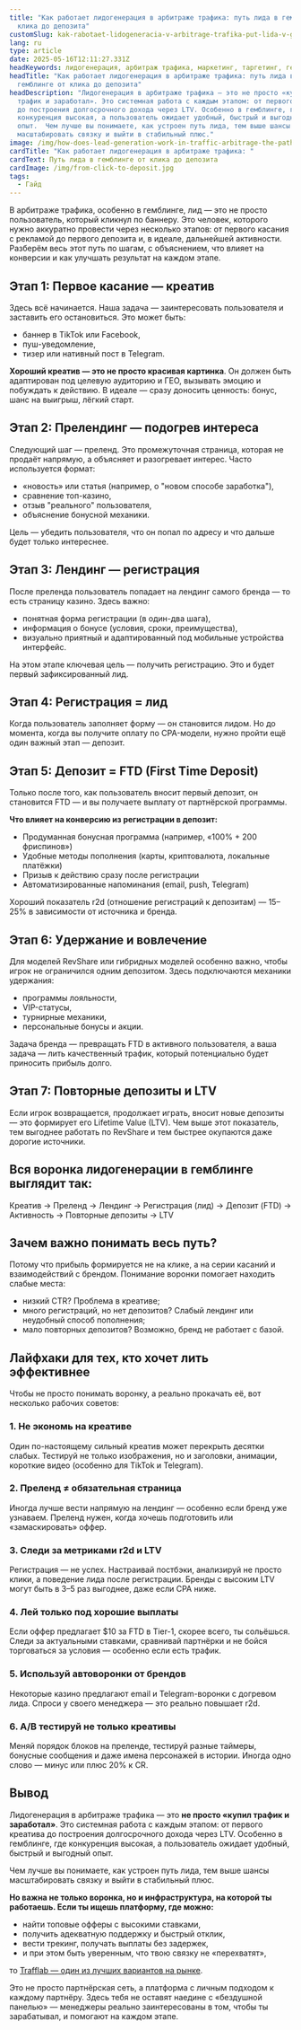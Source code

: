 ```yaml
---
title: "Как работает лидогенерация в арбитраже трафика: путь лида в гемблинге от
  клика до депозита"
customSlug: kak-rabotaet-lidogeneracia-v-arbitrage-trafika-put-lida-v-gemblinge-ot-klika-do-depozita
lang: ru
type: article
date: 2025-05-16T12:11:27.331Z
headKeywords: лидогенерация, арбитраж трафика, маркетинг, таргетинг, гемблинг
headTitle: "Как работает лидогенерация в арбитраже трафика: путь лида в
  гемблинге от клика до депозита"
headDescription: "Лидогенерация в арбитраже трафика — это не просто «купил
  трафик и заработал». Это системная работа с каждым этапом: от первого креатива
  до построения долгосрочного дохода через LTV. Особенно в гемблинге, где
  конкуренция высокая, а пользователь ожидает удобный, быстрый и выгодный
  опыт.  Чем лучше вы понимаете, как устроен путь лида, тем выше шансы
  масштабировать связку и выйти в стабильный плюс."
image: /img/how-does-lead-generation-work-in-traffic-arbitrage-the-path-of-a-lead-in-gambling-from-click-to-deposit.jpg
cardTitle: "Как работает лидогенерация в арбитраже трафика: "
cardText: Путь лида в гемблинге от клика до депозита
cardImage: /img/from-click-to-deposit.jpg
tags:
  - Гайд
---
```

В арбитраже трафика, особенно в гемблинге, лид — это не просто пользователь, который кликнул по баннеру. Это человек, которого нужно аккуратно провести через несколько этапов: от первого касания с рекламой до первого депозита и, в идеале, дальнейшей активности. Разберём весь этот путь по шагам, с объяснением, что влияет на конверсии и как улучшать результат на каждом этапе.



## Этап 1: Первое касание — креатив

Здесь всё начинается. Наша задача — заинтересовать пользователя и заставить его остановиться. Это может быть:

* баннер в TikTok или Facebook,
* пуш-уведомление,
* тизер или нативный пост в Telegram.

**Хороший креатив — это не просто красивая картинка**. Он должен быть адаптирован под целевую аудиторию и ГЕО, вызывать эмоцию и побуждать к действию. В идеале — сразу доносить ценность: бонус, шанс на выигрыш, лёгкий старт.



## Этап 2: Прелендинг — подогрев интереса

Следующий шаг — преленд. Это промежуточная страница, которая не продаёт напрямую, а объясняет и разогревает интерес. Часто используется формат:

* «новость» или статья (например, о "новом способе заработка"),
* сравнение топ-казино,
* отзыв "реального" пользователя,
* объяснение бонусной механики.

Цель — убедить пользователя, что он попал по адресу и что дальше будет только интереснее.



## Этап 3: Лендинг — регистрация

После преленда пользователь попадает на лендинг самого бренда — то есть страницу казино. Здесь важно:

* понятная форма регистрации (в один-два шага),
* информация о бонусе (условия, сроки, преимущества),
* визуально приятный и адаптированный под мобильные устройства интерфейс.

На этом этапе ключевая цель — получить регистрацию. Это и будет первый зафиксированный лид.



## Этап 4: Регистрация = лид

Когда пользователь заполняет форму — он становится лидом. Но до момента, когда вы получите оплату по CPA-модели, нужно пройти ещё один важный этап — депозит.



## Этап 5: Депозит = FTD (First Time Deposit)

Только после того, как пользователь вносит первый депозит, он становится FTD — и вы получаете выплату от партнёрской программы.

**Что влияет на конверсию из регистрации в депозит:**

* Продуманная бонусная программа (например, «100% + 200 фриспинов»)
* Удобные методы пополнения (карты, криптовалюта, локальные платёжки)
* Призыв к действию сразу после регистрации
* Автоматизированные напоминания (email, push, Telegram)

Хороший показатель r2d (отношение регистраций к депозитам) — 15–25% в зависимости от источника и бренда.



## Этап 6: Удержание и вовлечение

Для моделей RevShare или гибридных моделей особенно важно, чтобы игрок не ограничился одним депозитом. Здесь подключаются механики удержания:

* программы лояльности,
* VIP-статусы,
* турнирные механики,
* персональные бонусы и акции.

Задача бренда — превращать FTD в активного пользователя, а ваша задача — лить качественный трафик, который потенциально будет приносить прибыль долго.



## Этап 7: Повторные депозиты и LTV

Если игрок возвращается, продолжает играть, вносит новые депозиты — это формирует его Lifetime Value (LTV). Чем выше этот показатель, тем выгоднее работать по RevShare и тем быстрее окупаются даже дорогие источники.



## Вся воронка лидогенерации в гемблинге выглядит так:

Креатив → Преленд → Лендинг → Регистрация (лид) → Депозит (FTD) → Активность → Повторные депозиты → LTV



## Зачем важно понимать весь путь?

Потому что прибыль формируется не на клике, а на серии касаний и взаимодействий с брендом. Понимание воронки помогает находить слабые места:

* низкий CTR? Проблема в креативе;
* много регистраций, но нет депозитов? Слабый лендинг или неудобный способ пополнения;
* мало повторных депозитов? Возможно, бренд не работает с базой.



## Лайфхаки для тех, кто хочет лить эффективнее

Чтобы не просто понимать воронку, а реально прокачать её, вот несколько рабочих советов:

### 1. Не экономь на креативе

Один по-настоящему сильный креатив может перекрыть десятки слабых. Тестируй не только изображения, но и заголовки, анимации, короткие видео (особенно для TikTok и Telegram).

### 2. Преленд ≠ обязательная страница

Иногда лучше вести напрямую на лендинг — особенно если бренд уже узнаваем. Преленд нужен, когда хочешь подготовить или «замаскировать» оффер.

### 3. Следи за метриками r2d и LTV

Регистрация — не успех. Настраивай постбэки, анализируй не просто клики, а поведение лида после регистрации. Бренды с высоким LTV могут быть в 3–5 раз выгоднее, даже если CPA ниже.

### 4. Лей только под хорошие выплаты

Если оффер предлагает $10 за FTD в Tier-1, скорее всего, ты сольёшься. Следи за актуальными ставками, сравнивай партнёрки и не бойся торговаться за условия — особенно если есть трафик.

### 5. Используй автоворонки от брендов

Некоторые казино предлагают email и Telegram-воронки с догревом лида. Спроси у своего менеджера — это реально повышает r2d.

### 6. A/B тестируй не только креативы

Меняй порядок блоков на преленде, тестируй разные таймеры, бонусные сообщения и даже имена персонажей в истории. Иногда одно слово — минус или плюс 20% к CR.



## Вывод

Лидогенерация в арбитраже трафика — это **не просто «купил трафик и заработал»**. Это системная работа с каждым этапом: от первого креатива до построения долгосрочного дохода через LTV. Особенно в гемблинге, где конкуренция высокая, а пользователь ожидает удобный, быстрый и выгодный опыт.

Чем лучше вы понимаете, как устроен путь лида, тем выше шансы масштабировать связку и выйти в стабильный плюс.

**Но важна не только воронка, но и инфраструктура, на которой ты работаешь. Если ты ищешь платформу, где можно:**

* найти топовые офферы с высокими ставками,
* получить адекватную поддержку и быстрый отклик,
* вести трекинг, получать выплаты без задержек,
* и при этом быть уверенным, что твою связку не «перехватят»,

то [Trafflab — один из лучших вариантов на рынке](https://trafflab.io/ru/).

Это не просто партнёрская сеть, а платформа с личным подходом к каждому партнёру. Здесь тебя не оставят наедине с «бездушной панелью» — менеджеры реально заинтересованы в том, чтобы ты зарабатывал, и помогают на каждом этапе.